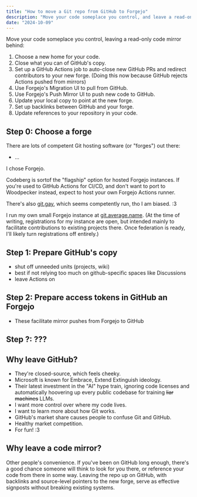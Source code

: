 ```yaml
---
title: "How to move a Git repo from GitHub to Forgejo"
description: "Move your code someplace you control, and leave a read-only code mirror behind."
date: "2024-10-09"
---
```


Move your code someplace you control, leaving a read-only code mirror behind:

1. Choose a new home for your code.
2. Close what you can of GitHub's copy.
3. Set up a GitHub Actions job to auto-close new GitHub PRs and redirect contributors to your new forge. (Doing this now because GitHub rejects Actions pushed from mirrors)
4. Use Forgejo's Migration UI to pull from GitHub.
5. Use Forgejo's Push Mirror UI to push new code to GitHub.
6. Update your local copy to point at the new forge.
7. Set up backlinks between GitHub and your forge.
8. Update references to your repository in your code.

## Step 0: Choose a forge

There are lots of competent Git hosting software (or "forges") out there:

- ...

I chose Forgejo.

Codeberg is sortof the "flagship" option for hosted Forgejo instances. If you're used to GitHub Actions for CI/CD, and don't want to port to Woodpecker instead, expect to host your own Forgejo Actions runner.

There's also [git.gay](https://git.gay), which seems competently run, tho I am biased. :3

I run my own small Forgejo instance at [git.average.name](https://git.average.name). (At the time of writing, registrations for my instance are open, but intended mainly to facilitate contributions to existing projects there. Once federation is ready, I'll likely turn registrations off entirely.)

## Step 1: Prepare GitHub's copy

- shut off unneeded units (projects, wiki)
- best if not relying too much on github-specific spaces like Discussions
- leave Actions on

## Step 2: Prepare access tokens in GitHub an Forgejo

- These facilitate mirror pushes from Forgejo to GitHub

## Step ?: ???

## Why leave GitHub?

- They're closed-source, which feels cheeky.
- Microsoft is known for Embrace, Extend Extinguish ideology.
- Their latest investment in the "AI" hype train, ignoring code licenses and automatically hoovering up every public codebase for training ~~liar machines~~ LLMs.
- I want more control over where my code lives.
- I want to learn more about how Git works.
- GitHub's market share causes people to confuse Git and GitHub.
- Healthy market competition.
- For fun! :3

## Why leave a code mirror?

Other people's convenience. If you've been on GitHub long enough, there's a good chance someone will think to look for you there, or reference your code from there in some way. Leaving the repo up on GitHub, with backlinks and source-level pointers to the new forge, serve as effective signposts without breaking existing systems.
